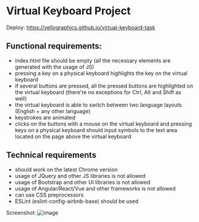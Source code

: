 # Virtual Keyboard Project

Deploy: https://yellographics.github.io/virtual-keyboard-task

## Functional requirements:
- index.html file should be empty (all the necessary elements are generated with the usage of JS)
- pressing a key on a physical keyboard highlights the key on the virtual keyboard
- if several buttons are pressed, all the pressed buttons are highlighted on the virtual keyboard (there're no exceptions for Ctrl, Alt and Shift as well) 
- the virtual keyboard is able to switch between two language layouts (English + any other language)
- keystrokes are animated
- clicks on the buttons with a mouse on the virtual keyboard and pressing keys on a physical keyboard should input symbols to the text area located on the page above the virtual keyboard

## Technical requirements
- should work on the latest Chrome version
- usage of JQuery and other JS libraries is not allowed
- usage of Bootstrap and other UI libraries is not allowed
- usage of Angular/React/Vue and other frameworks is not allowed
- can use CSS preprocessors
- ESLint (eslint-config-airbnb-base) should be used

Screenshot:
![image](https://user-images.githubusercontent.com/14131906/171393516-0758c854-3acc-4d3a-a260-7fc9d1bb5cc2.png)


